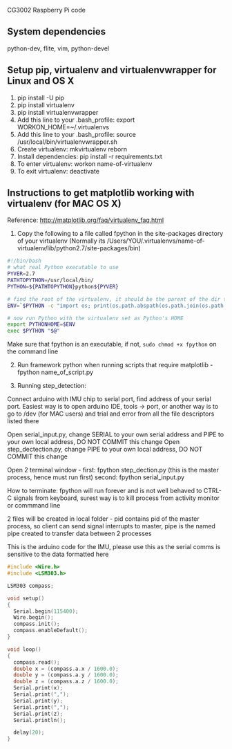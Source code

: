 CG3002 Raspberry Pi code

## System dependencies
python-dev, flite, vim, python-devel

## Setup pip, virtualenv and virtualenvwrapper for Linux and OS X
1. pip install -U pip
2. pip install virtualenv
3. pip install virtualenvwrapper
4. Add this line to your .bash_profile: export WORKON_HOME=~/.virtualenvs
5. Add this line to your .bash_profile: source /usr/local/bin/virtualenvwrapper.sh
6. Create virtualenv: mkvirtualenv reborn
7. Install dependencies: pip install -r requirements.txt
8. To enter virtualenv: workon name-of-virtualenv
9. To exit virtualenv: deactivate

## Instructions to get matplotlib working with virtualenv (for MAC OS X)
Reference: http://matplotlib.org/faq/virtualenv_faq.html

1.  Copy the following to a file called fpython in the site-packages directory of your virtualenv
(Normally its /Users/YOU/.virtualenvs/name-of-virtualenv/lib/python2.7/site-packages/bin)

```bash
#!/bin/bash
# what real Python executable to use
PYVER=2.7
PATHTOPYTHON=/usr/local/bin/
PYTHON=${PATHTOPYTHON}python${PYVER}

# find the root of the virtualenv, it should be the parent of the dir this script is in
ENV=`$PYTHON -c "import os; print(os.path.abspath(os.path.join(os.path.dirname(\"$0\"), '..')))"`

# now run Python with the virtualenv set as Python's HOME
export PYTHONHOME=$ENV
exec $PYTHON "$@"
```

Make sure that fpython is an executable, if not, ```sudo chmod +x fpython``` on the command line

2. Run framework python when running scripts that require matplotlib - fpython name_of_script.py

3. Running step_detection:

Connect arduino with IMU chip to serial port, find address of your serial port. Easiest way is to open arduino IDE,
tools -> port, or another way is to go to /dev (for MAC users) and trial and error from all the file descriptors listed there

Open serial_input.py, change SERIAL to your own serial address and PIPE to your own local address, DO NOT COMMIT this change
Open step_dectection.py, change PIPE to your own local address, DO NOT COMMIT this change

Open 2 terminal window - first: fpython step_dection.py (this is the master process, hence must run first)
						 second: fpython serial_input.py

How to terminate: fpython will run forever and is not well behaved to CTRL-C signals from keyboard, surest way is to kill process from activity monitor or commmand line

2 files will be created in local folder - pid contains pid of the master process, so client can send signal interrupts to master,
pipe is the named pipe created to transfer data between 2 processes

This is the arduino code for the IMU, please use this as the serial comms is sensitive to the data formatted here

```c++
#include <Wire.h>
#include <LSM303.h>

LSM303 compass;

void setup()
{
  Serial.begin(115400);
  Wire.begin();
  compass.init();
  compass.enableDefault();
}

void loop()
{
  compass.read();
  double x = (compass.a.x / 1600.0);
  double y = (compass.a.y / 1600.0);
  double z = (compass.a.z / 1600.0);
  Serial.print(x);
  Serial.print(",");
  Serial.print(y);
  Serial.print(",");
  Serial.print(z);
  Serial.println();

  delay(20);
}
```
